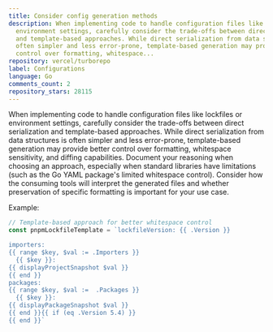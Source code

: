 ```yaml
---
title: Consider config generation methods
description: When implementing code to handle configuration files like lockfiles or
  environment settings, carefully consider the trade-offs between direct serialization
  and template-based approaches. While direct serialization from data structures is
  often simpler and less error-prone, template-based generation may provide better
  control over formatting, whitespace...
repository: vercel/turborepo
label: Configurations
language: Go
comments_count: 2
repository_stars: 28115
---
```


When implementing code to handle configuration files like lockfiles or environment settings, carefully consider the trade-offs between direct serialization and template-based approaches. While direct serialization from data structures is often simpler and less error-prone, template-based generation may provide better control over formatting, whitespace sensitivity, and diffing capabilities. Document your reasoning when choosing an approach, especially when standard libraries have limitations (such as the Go YAML package's limited whitespace control). Consider how the consuming tools will interpret the generated files and whether preservation of specific formatting is important for your use case.

Example:
```go
// Template-based approach for better whitespace control
const pnpmLockfileTemplate = `lockfileVersion: {{ .Version }}

importers:
{{ range $key, $val := .Importers }}
  {{ $key }}:
{{ displayProjectSnapshot $val }}
{{ end }}
packages:
{{ range $key, $val :=  .Packages }}
  {{ $key }}:
{{ displayPackageSnapshot $val }}
{{ end }}{{ if (eq .Version 5.4) }}
{{ end }}`
```